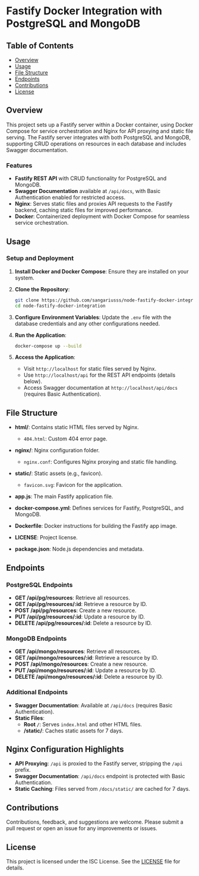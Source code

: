 # Fastify Docker Integration with PostgreSQL and MongoDB

## Table of Contents

- [Overview](#overview)
- [Usage](#usage)
- [File Structure](#file-structure)
- [Endpoints](#endpoints)
- [Contributions](#contributions)
- [License](#license)

## Overview

This project sets up a Fastify server within a Docker container, using Docker Compose for service orchestration and Nginx for API proxying and static file serving. The Fastify server integrates with both PostgreSQL and MongoDB, supporting CRUD operations on resources in each database and includes Swagger documentation.

### Features

- **Fastify REST API** with CRUD functionality for PostgreSQL and MongoDB.
- **Swagger Documentation** available at `/api/docs`, with Basic Authentication enabled for restricted access.
- **Nginx**: Serves static files and proxies API requests to the Fastify backend, caching static files for improved performance.
- **Docker**: Containerized deployment with Docker Compose for seamless service orchestration.

## Usage

### Setup and Deployment

1. **Install Docker and Docker Compose**: Ensure they are installed on your system.

2. **Clone the Repository**:

   ```bash
   git clone https://github.com/sangariusss/node-fastify-docker-integration.git
   cd node-fastify-docker-integration
   ```

3. **Configure Environment Variables**:
   Update the `.env` file with the database credentials and any other configurations needed.

4. **Run the Application**:

   ```bash
   docker-compose up --build
   ```

5. **Access the Application**:
   - Visit `http://localhost` for static files served by Nginx.
   - Use `http://localhost/api` for the REST API endpoints (details below).
   - Access Swagger documentation at `http://localhost/api/docs` (requires Basic Authentication).

## File Structure

- **html/**: Contains static HTML files served by Nginx.

  - `404.html`: Custom 404 error page.

- **nginx/**: Nginx configuration folder.

  - `nginx.conf`: Configures Nginx proxying and static file handling.

- **static/**: Static assets (e.g., favicon).

  - `favicon.svg`: Favicon for the application.

- **app.js**: The main Fastify application file.
- **docker-compose.yml**: Defines services for Fastify, PostgreSQL, and MongoDB.
- **Dockerfile**: Docker instructions for building the Fastify app image.
- **LICENSE**: Project license.
- **package.json**: Node.js dependencies and metadata.

## Endpoints

### PostgreSQL Endpoints

- **GET /api/pg/resources**: Retrieve all resources.
- **GET /api/pg/resources/:id**: Retrieve a resource by ID.
- **POST /api/pg/resources**: Create a new resource.
- **PUT /api/pg/resources/:id**: Update a resource by ID.
- **DELETE /api/pg/resources/:id**: Delete a resource by ID.

### MongoDB Endpoints

- **GET /api/mongo/resources**: Retrieve all resources.
- **GET /api/mongo/resources/:id**: Retrieve a resource by ID.
- **POST /api/mongo/resources**: Create a new resource.
- **PUT /api/mongo/resources/:id**: Update a resource by ID.
- **DELETE /api/mongo/resources/:id**: Delete a resource by ID.

### Additional Endpoints

- **Swagger Documentation**: Available at `/api/docs` (requires Basic Authentication).
- **Static Files**:
  - **Root `/`**: Serves `index.html` and other HTML files.
  - **/static/**: Caches static assets for 7 days.

## Nginx Configuration Highlights

- **API Proxying**: `/api` is proxied to the Fastify server, stripping the `/api` prefix.
- **Swagger Documentation**: `/api/docs` endpoint is protected with Basic Authentication.
- **Static Caching**: Files served from `/docs/static/` are cached for 7 days.

## Contributions

Contributions, feedback, and suggestions are welcome. Please submit a pull request or open an issue for any improvements or issues.

## License

This project is licensed under the ISC License. See the [LICENSE](LICENSE) file for details.
